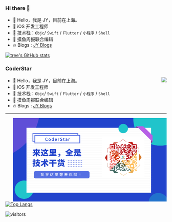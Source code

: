 ### Hi there 👋

- 🔭  Hello，我是 JY，目前在上海。   
- 🌱  iOS 开发工程师
- 👯  技术栈：`Objc`/ `Swift` / `Flutter` / `小程序` / `Shell`
- 🤔  摸鱼周报联合编辑
- 🔥  Blogs : [JY Blogs](https://krystal1110.github.io/)


[![tree's GitHub stats](https://github-readme-stats.vercel.app/api?username=krystal1110&hide=contribs,prs&show_icons=true&theme=algolia)](https://github.com/anuraghazra/github-readme-stats)

 

### CoderStar

<img align="right" src="https://github-readme-stats.vercel.app/api?username=Coder-Star&show_icons=true" />

- 🔭  Hello，我是 JY，目前在上海。
- 🌱  iOS 开发工程师
- 👯  技术栈：`Objc`/ `Swift` / `Flutter` / `小程序` / `Shell`
- 🤔  摸鱼周报联合编辑
- 🔥  Blogs : [JY Blogs](https://krystal1110.github.io/)

---

<img align="right" height="260" width="480" src="https://raw.githubusercontent.com/Coder-Star/Coder-Star/main/static/img/WeChatOfficialAccount.jpg" />

[![Top Langs](https://github-readme-stats.vercel.app/api/top-langs/?username=Coder-Star&langs_count=10&layout=compact)](https://github.com/Coder-Star)

![visitors](https://visitor-badge.glitch.me/badge?page_id=Coder-Star.Coder-Star)
